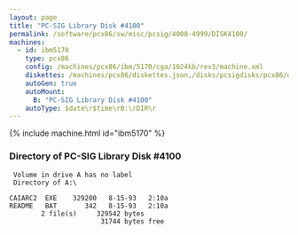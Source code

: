 ```yaml
---
layout: page
title: "PC-SIG Library Disk #4100"
permalink: /software/pcx86/sw/misc/pcsig/4000-4999/DISK4100/
machines:
  - id: ibm5170
    type: pcx86
    config: /machines/pcx86/ibm/5170/cga/1024kb/rev3/machine.xml
    diskettes: /machines/pcx86/diskettes.json,/disks/pcsigdisks/pcx86/diskettes.json
    autoGen: true
    autoMount:
      B: "PC-SIG Library Disk #4100"
    autoType: $date\r$time\rB:\rDIR\r
---
```


{% include machine.html id="ibm5170" %}

### Directory of PC-SIG Library Disk #4100

     Volume in drive A has no label
     Directory of A:\

    CAIARC2  EXE    329200   8-15-93   2:10a
    README   BAT       342   8-15-93   2:10a
            2 file(s)     329542 bytes
                           31744 bytes free
